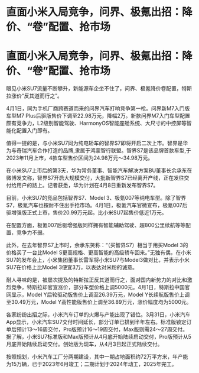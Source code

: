 # 直面小米入局竞争，问界、极氪出招：降价、“卷”配置、抢市场

# 直面小米入局竞争，问界、极氪出招：降价、“卷”配置、抢市场

眼见小米SU7流量不断攀升，新能源车企坐不住了，问界、极氪降价卷配置，特斯拉涨价“反其道而行之”。

4月1日，同为手机厂商跨赛道而来的问界汽车打响竞争第一枪。问界新M7入门版车型M7
Plus后驱版售价下调至22.98万元，降幅2万。新款问界M7入门车型配置颇有竞争力，L2级别智能驾驶、HarmonyOS智能座舱系统、大尺寸的中控屏等智能化配置入门即有。

值得一提的是，与小米SU7同为纯电轿车的智界S7即将开启二次上市。智界是华为与奇瑞汽车合作打造的品牌,隶属于鸿蒙智行联盟。智界S7是该品牌首款车型,于2023年11月上市，4款车型售价区间为24.98万元～34.98万元。

在小米SU7上市后的第3天，华为常务董事、智能汽车解决方案BU董事长余承东在微博发文称，智界S7开启大规模交付，大批新智界S7已经离开产线，正在发往交付给用户的路上。记者获悉，华为计划在4月8日重新发布智界S7。

目前，小米SU7的竞品包括智界S7、Model
3、极氪007等纯电车型。除了智界S7，极氪汽车也按耐不住出手抢市场。4月1日，极氪汽车官微宣布，极氪007后驱增强版正式上市，售价20.99万元起。比小米SU7起售价低近1万元。

在配置方面，极氪007后驱增强版同样拥有智能辅助驾驶、超800公里续航等等配置，竞争力不弱。

此外，在去年智界S7上市时，余承东笑称：“（买智界S7）相当于用买Model 3的价格买了一台比Model
S更高规格、更高智能的高级轿车回来。”无独有偶，在小米SU7的发布会上，小米集团董事长雷军将小米SU7与Model3做对比，并表示小米SU7在价格上比Model
3便宜3万，以表达对米粉的诚意。

耐人寻味的是，被屡次提及的特斯拉正反其道而行之，面对国内新势力的对比和激烈竞争，特斯拉却官宣涨价，部分车型价格上调5000元。4月1日，特斯拉中国官网显示，Model
Y后轮驱动版售价上调至26.39万元，Model Y长续航版售价上调至30.49万元，Model
Y高性能版售价上调至36.89万元，涨价幅度均为5000元。

各家纷纷出招之际，小米汽车订单的火爆与产能出现了错位。3月31日，小米汽车App显示，小米汽车SU7交付时间延长，部分订单已排到半年左右。标准版锁定订单后预计13～16周交付，Pro版预计16～19周交付，Max版则需24～27周交付。据了解，小米SU7标准版和Max版预计从4月底开始陆续启动交付，Pro版预计从5月底开始陆续启动交付。创始版为现车，从4月3日起正式陆续交付。

按照规划，小米汽车工厂分两期建设，其中一期占地面积约72万平方米，年产能为15万辆，已于2023年6月竣工；二期计划于2024年动工，2025年完工。

